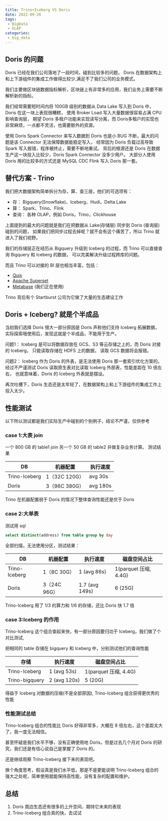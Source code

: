 ```yaml
---
title: Trino+Iceberg VS Doris
date: 2022-09-26
tags:
 - BigData
 - OLAP
categories: 
 - big_data
---
```


## Doris 的问题
Doris 已经在我们公司落地了一段时间，碰到比较多的问题，
Doris 在数据架构上和上下游组件的集成工作做得比较少,满足不了我们公司的业务模式。

我们主要做区块链数据指标解析，区块链上有非常多的应用，我们业务上需要不断解析新的指标。

我们经常需要短时间内将 100GB 级别的数据从 Data Lake 写入到 Doris 中，Doris 在这一块上表现很糟糕，
使用 Broker Load 写入大量数据很容易占满 CPU 影响查询层，
期望 Doris 多租户功能来实现读写分离，而 Doris多租户的实现也非常麻烦，一点都不灵活，也需要额外的资源。

使用 Doris Spark Connector 来写入数据到 Doris 也是小 BUG 不断，最大的问题是该 Connector 无法保障数据能稳定写入，
经常因为 Doris 负载过高导致 Spark 写入报错，程序被终止，需要不断地重试。
背后的根源还是 Doris 在数据生产这一块投入比较少，Doris Spark Connector 没多少用户。
大部分人使用 Doris 用的比较多的方式还是 MySQL CDC Flink 写入 Doris 那一套。


## 替代方案 - Trino
我们把大数据架构简单拆分为存，算、查三层，他们的可选项有：
- 存： Bigquery(Snowflake)、Iceberg、Hudi，Delta Lake
- 算： Spark、Trino、Flink
- 查询： 各种 OLAP，例如 Doris，Trino，Clickhouse

上面提到的最大的问题就是我们在把数据从 Lake(存储层) 同步到 Doris (查询层) 碰到的问题，
如果我们把同步过程去掉呢？就不会有这个痛苦了，所以 Trino 就进入了我们视野。

我们的存储层正在经历从 Bigquery 升级到 Iceberg 的过程，而 Trino 可以直接查询 Bigquery 和 Iceberg 的数据，
可以完美解决升级过程跨库的问题。

而且 Trino 可以对接的 BI 层也相当丰富，包括：
- [Quix](https://wix.github.io/quix/)
- [Apache Superset](https://superset.apache.org/)
- [Metabase](https://www.metabase.com/) (我们正在使用)

Trino 背后有个 Startburst 公司为它做了大量的生态建设工作

## Doris + Iceberg? 就是个半成品
当初我们选择 Doris 很大一部分原因是 Doris 声称他们支持 Iceberg 拓展数据，实际探索哦使用后，发现这就是个半成品，不能用于生产。

问题1：
Iceberg 是可以将数据存放在 GCS、S3 等云存储之上的，而 Doris 对接的 Iceberg， 只能读取存储在 HDFS 上的数据，
读取 GCS 数据将会报错。

问题2：
Iceberg 作为 Doris 的外表，是无法使用 Doris 那一套索引优化方案的。
经过不严谨测试 Doris 读取原生表对比读取 Iceberg 外部表，性能差距在 10 倍左右，
也就意味着，Doris 的 Iceberg 外表就是摆设。


再次吐槽下，Doris 生态还是太年轻了，在数据架构上和上下游组件的集成工作上投入太少。

## 性能测试

以下所以测试都是我们实际生产中碰到的个别例子，结论不严谨，仅供参考

### case 1:大表 join
一个 800 GB 的 table1 join 另一个 50 GB 的 table2 并做复杂业务计算。
测试结果

| DB           | 机器配置         | 执行速度     | 
|--------------|--------------|----------|
| Trino-Iceberg | 1（32C  120G） | avg 30s  |
| Doris    | 3（96C  380G） | avg 180s | 

Trino 在机器配置弱于 Doris 的情况下整体查询性能还是优于 Doris


### case 2:大单表

测试用 sql 
```sql
select distinct(address) from table group by day
```
全部扫描，无法使用分区，测试结果：

| DB           | 机器配置  | 执行速度        | 磁盘空间占比              |
|--------------| ----  |----------------|---------------------|
| Trino-Iceberg | 1（8C  30G） | 1 (avg 86s)    | 1(parquet 压缩, 4.4G) |
| Doris    | 3（24C  96G） | 1.7 (avg 149s) | 6 (25G)             |

Trino-Iceberg 用了 1/3 的算力和 1/6 的存储，还比 Doris 快 1.7 倍

### case 3:Iceberg 的作用
Trino-Iceberg 这个组合查起来快，有一部分原因要归功于 Iceberg，我们做了个对比测试,

把相同的 table 存储在 bigquery 和 Iceberg 中，分别测试他们的查询性能

| 存储             | 执行速度         | 磁盘空间占比              |
|----------------|--------------|---------------------|
| Trino-Iceberg  | 1 (avg 53s)  | 1(parquet 压缩, 4.4G) |
| Trino-bigquery | 2 (avg 120s) | 5 (20G)             |

得益于 Iceberg 对数据的压缩(不是全部原因), Trino-Iceberg 组合获得更优秀的性能

### 性能测试总结
Trino-Iceberg 组合的性能比 Doris 好得非常多，大概在 8 倍左右，这个差距太大了，我一度无法相信。

甚至怀疑是我们水平不够，没有正确使用地 Doris，但是过去几个月对 Doris 的研究，我们还是有信心说自己是掌握了 Doris 的。

还是继续观察 Trino-Iceberg 接下来的表现吧。

换个角度思考，假设真是我们水平低，那是不是更能说明 Trino-Iceberg 组合的强大之处呢，简单使用就能保持高性能，没有复杂的配置和维护。


## 总结
1. Doris 周边生态还有很多的上升空间，期待它未来的表现
2. Trino-Iceberg 组合真的快，去试试
